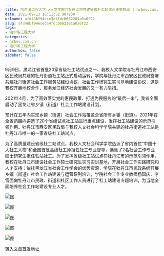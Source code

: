 ```yaml
---
title: 哈尔滨工程大学->人文学院与牡丹江市共建省级社工站试点正式启动 | hrbeu.com.cn
date: 2021-09-13 16:11:52.987950
urlname: afd46bf94ece3a4fdcb662201a0a6f22
slug: afd46bf94ece3a4fdcb662201a0a6f22
tags: 
- 哈尔滨工程大学
categories:
- hrbeu.com.cn
- 哈尔滨工程大学
authorbox: false
sidebar: false
---
```

9月9日，黑龙江省首批20家省级社工站试点之一、我校人文学院与牡丹江市西安区民政局共建的牡丹街道社工站正式启动运转，学院与牡丹江市西安区民政局签署共建牡丹街道社会工作服务站建设协议、社会工作研究生实习基地建设协议，这是我校开展地校合作，服务龙江经济社会发展的又一有力举措。

2021年4月，为了高效落实党的惠民政策、打通为民服务的“最后一米”，我省全面启动了黑龙江省乡镇（街道）社会工作站建设计划，
<!--more-->
预计在五年内实现乡镇（街道）社会工作站覆盖全省所有乡镇（街道）。2021年在全省范围内遴选了20个省级试点社工站进行重点建设，发挥社工站建设的示范引领作用。牡丹江市西安区民政局与我校人文社会科学学院共建的牡丹街道社工站是牡丹江市唯一的一家省级社工站试点。

为了高质量建设省级社工站试点，我校人文社会科学学院选派了省内首位“中国十大社工人物”和全国首批高级社工师担任社工专业督导，选派了2名社会工作专业硕士研究生担任驻站社工。为了发挥省级社工站试点在牡丹江市的示范引领作用，我校在牡丹江市建设社会工作硕士研究生实习实训基地，开展社会工作实践研究和人才支持；依托黑龙江省社会工作学会的优势资源，学院在牡丹江市民政系统开展乡镇（街道）社会工作站建设与运营系列培训，学院社会工作专业教师杨国庆、李雪面向牡丹江市民政、街道和社区工作人员进行了社工站建设专题培训，为当地全面培养社会工作站建设专业人才。

![图](http://gongxue.cn/__local/4/0B/D4/11BD033FFD5CD8BC6D387AD84B1_75358D50_29675.jpg)

![图](http://gongxue.cn/__local/5/90/C1/EB4AFE3D1F04AAD9A26ACAA9689_2AC992B5_1800C.jpg)

![图](http://gongxue.cn/__local/B/14/74/3E378C3CA3C5D8F28AD1B4C9324_DF128473_1BAA1.jpg)

![图](http://gongxue.cn/__local/1/7B/87/78E044FBB971AC9674A28FF578F_984451CA_14741.jpg)

![图](http://gongxue.cn/__local/C/0F/B8/8B165DB5ADBEFEC1057C73D24DA_122A71BD_159E8.jpg)

[转入文章首发地址](http://gongxue.cn/info/1141/67759.htm)